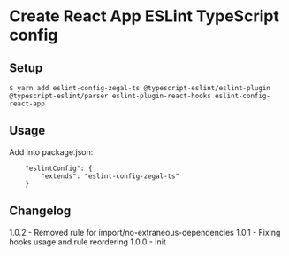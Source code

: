 # Create React App ESLint TypeScript config

## Setup

```
$ yarn add eslint-config-zegal-ts @typescript-eslint/eslint-plugin @typescript-eslint/parser eslint-plugin-react-hooks eslint-config-react-app
```

## Usage

Add into package.json:

```
	"eslintConfig": {
		"extends": "eslint-config-zegal-ts"
	}
```

## Changelog

1.0.2 - Removed rule for import/no-extraneous-dependencies
1.0.1 - Fixing hooks usage and rule reordering
1.0.0 - Init
